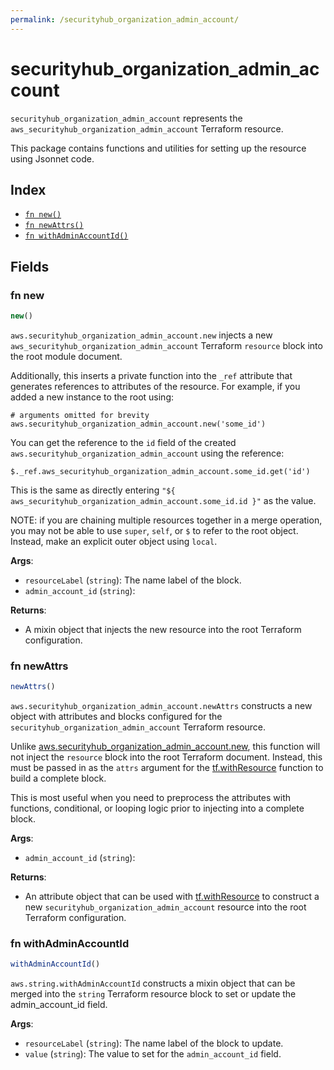 ```yaml
---
permalink: /securityhub_organization_admin_account/
---
```


# securityhub_organization_admin_account

`securityhub_organization_admin_account` represents the `aws_securityhub_organization_admin_account` Terraform resource.



This package contains functions and utilities for setting up the resource using Jsonnet code.


## Index

* [`fn new()`](#fn-new)
* [`fn newAttrs()`](#fn-newattrs)
* [`fn withAdminAccountId()`](#fn-withadminaccountid)

## Fields

### fn new

```ts
new()
```


`aws.securityhub_organization_admin_account.new` injects a new `aws_securityhub_organization_admin_account` Terraform `resource`
block into the root module document.

Additionally, this inserts a private function into the `_ref` attribute that generates references to attributes of the
resource. For example, if you added a new instance to the root using:

    # arguments omitted for brevity
    aws.securityhub_organization_admin_account.new('some_id')

You can get the reference to the `id` field of the created `aws.securityhub_organization_admin_account` using the reference:

    $._ref.aws_securityhub_organization_admin_account.some_id.get('id')

This is the same as directly entering `"${ aws_securityhub_organization_admin_account.some_id.id }"` as the value.

NOTE: if you are chaining multiple resources together in a merge operation, you may not be able to use `super`, `self`,
or `$` to refer to the root object. Instead, make an explicit outer object using `local`.

**Args**:
  - `resourceLabel` (`string`): The name label of the block.
  - `admin_account_id` (`string`): 

**Returns**:
- A mixin object that injects the new resource into the root Terraform configuration.


### fn newAttrs

```ts
newAttrs()
```


`aws.securityhub_organization_admin_account.newAttrs` constructs a new object with attributes and blocks configured for the `securityhub_organization_admin_account`
Terraform resource.

Unlike [aws.securityhub_organization_admin_account.new](#fn-securityhub_organization_admin_accountnew), this function will not inject the `resource`
block into the root Terraform document. Instead, this must be passed in as the `attrs` argument for the
[tf.withResource](https://github.com/tf-libsonnet/core/tree/main/docs#fn-withresource) function to build a complete block.

This is most useful when you need to preprocess the attributes with functions, conditional, or looping logic prior to
injecting into a complete block.

**Args**:
  - `admin_account_id` (`string`): 

**Returns**:
  - An attribute object that can be used with [tf.withResource](https://github.com/tf-libsonnet/core/tree/main/docs#fn-withresource) to construct a new `securityhub_organization_admin_account` resource into the root Terraform configuration.


### fn withAdminAccountId

```ts
withAdminAccountId()
```

`aws.string.withAdminAccountId` constructs a mixin object that can be merged into the `string`
Terraform resource block to set or update the admin_account_id field.



**Args**:
  - `resourceLabel` (`string`): The name label of the block to update.
  - `value` (`string`): The value to set for the `admin_account_id` field.
